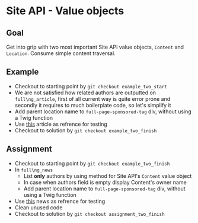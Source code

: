 Site API - Value objects
========================

Goal
----
Get into grip with two most important Site API value objects, `Content` and `Location`. Consume simple content traversal.

Example
-------
* Checkout to starting point by `git checkout example_two_start`
* We are not satisfied how related authors are outputted on `full\ng_article`, first of all current way is quite error prone and secondly it requires to much boilerplate code, so let's simplify it
* Add parent location name to `full-page-sponsored-tag` div, without using a Twig function
* Use [this](http://127.0.0.1:8000/fitness/effective-training-techniques-isolation-vs-compound-movements) article as refrence for testing
* Checkout to solution by `git checkout example_two_finish`

Assignment
----------
* Checkout to starting point by `git checkout example_two_finish`
* In `full\ng_news`
  * List **only** authors by using method for Site API's `Content` value object
  * In case when authors field is empty display Content's owner name
  * Add parent location name to `full-page-sponsored-tag` div, without using a Twig function
* Use [this](http://127.0.0.1:8000/healthy-eating/we-neglect-this-factor-when-choosing-healthy-food) news as refrence for testing
* Clean unused code
* Checkout to solution by `git checkout assignment_two_finish`
